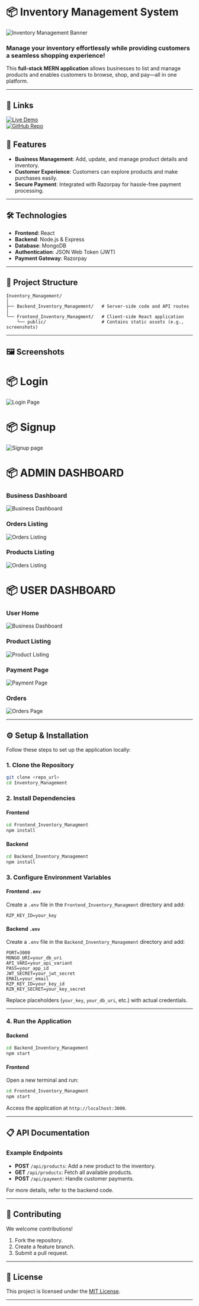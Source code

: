 
# 📦 Inventory Management System  

![Inventory Management Banner](Frontend_Inventory_Managment/public/banner.png)

### **Manage your inventory effortlessly while providing customers a seamless shopping experience!**  

This **full-stack MERN application** allows businesses to list and manage products and enables customers to browse, shop, and pay—all in one platform.  

---
## 🚀 Links

[![Live Demo](https://img.shields.io/badge/Live%20Demo-InventoryManagement-green?style=for-the-badge)](https://inventory-managment-pro.vercel.app/)  
[![GitHub Repo](https://img.shields.io/badge/Source%20Code-InventoryManagement-black?style=for-the-badge)](https://github.com/mohitsinghgarry/Inventory_Management/)

## 🚀 Features  

- **Business Management**: Add, update, and manage product details and inventory.  
- **Customer Experience**: Customers can explore products and make purchases easily.  
- **Secure Payment**: Integrated with Razorpay for hassle-free payment processing.  

---

## 🛠️ Technologies  

- **Frontend**: React  
- **Backend**: Node.js & Express  
- **Database**: MongoDB  
- **Authentication**: JSON Web Token (JWT)  
- **Payment Gateway**: Razorpay  

---

## 📂 Project Structure  

```
Inventory_Management/
│
├── Backend_Inventory_Management/   # Server-side code and API routes
│
└── Frontend_Inventory_Managment/   # Client-side React application
    └── public/                     # Contains static assets (e.g., screenshots)
```

---

## 🖼️ Screenshots 

# 📦 Login    
![Login Page](Frontend_Inventory_Managment/public/login.png)

# 📦 Signup  
![Signup page](Frontend_Inventory_Managment/public/signup.png)


# 📦 ADMIN DASHBOARD  

### Business Dashboard  
![Business Dashboard](Frontend_Inventory_Managment/public/dashboard-admin.png)

### Orders Listing  
![Orders Listing](Frontend_Inventory_Managment/public/allorders-admin.png)

### Products Listing  
![Orders Listing](Frontend_Inventory_Managment/public/productlist-admin.png)




# 📦 USER DASHBOARD  

### User Home  
![Business Dashboard](Frontend_Inventory_Managment/public/home-userportal.png)

### Product Listing  
![Product Listing](Frontend_Inventory_Managment/public/product-user.png)

### Payment Page  
![Payment Page](Frontend_Inventory_Managment/public/payment.png)

### Orders   
![Orders Page](Frontend_Inventory_Managment/public/orders.png)

---

## ⚙️ Setup & Installation  

Follow these steps to set up the application locally:

### 1. Clone the Repository  

```bash
git clone <repo_url>
cd Inventory_Management
```

### 2. Install Dependencies  

#### Frontend  

```bash
cd Frontend_Inventory_Managment
npm install
```

#### Backend  

```bash
cd Backend_Inventory_Management
npm install
```

### 3. Configure Environment Variables  

#### Frontend `.env`  

Create a `.env` file in the `Frontend_Inventory_Managment` directory and add:  

```env
RZP_KEY_ID=your_key
```

#### Backend `.env`  

Create a `.env` file in the `Backend_Inventory_Management` directory and add:  

```env
PORT=3000
MONGO_URI=your_db_uri
API_VARI=your_api_variant
PASS=your_app_id
JWT_SECRET=your_jwt_secret
EMAIL=your_email
RZP_KEY_ID=your_key_id
RZR_KEY_SECRET=your_key_secret
```

Replace placeholders (`your_key`, `your_db_uri`, etc.) with actual credentials.  

---

### 4. Run the Application  

#### Backend  

```bash
cd Backend_Inventory_Management
npm start
```

#### Frontend  

Open a new terminal and run:  

```bash
cd Frontend_Inventory_Managment
npm start
```

Access the application at `http://localhost:3000`.  

---

## 📋 API Documentation  

### Example Endpoints  

- **POST** `/api/products`: Add a new product to the inventory.  
- **GET** `/api/products`: Fetch all available products.  
- **POST** `/api/payment`: Handle customer payments.  

For more details, refer to the backend code.  

---

## 🤝 Contributing  

We welcome contributions!  

1. Fork the repository.  
2. Create a feature branch.  
3. Submit a pull request.  

---

## 📜 License  

This project is licensed under the [MIT License](LICENSE).  

---

